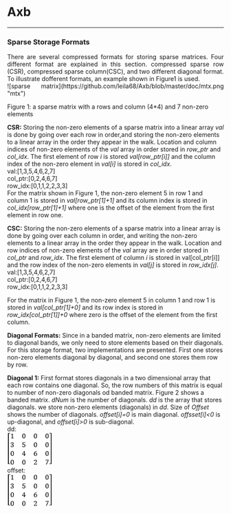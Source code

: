 # Axb

---
### Sparse Storage Formats
<p style='text-align: justify;'>
There are several compressed formats for storing sparse matrices. Four different format are explained in this section. 
compressed sparse row (CSR), compressed sparse column(CSC), and two different diagonal format. To illustrate dofferent 
formats, an example shown in Figure1 is used.
<br>
![sparse matrix](https://github.com/leila68/Axb/blob/master/doc/mtx.png "mtx")
<br>

Figure 1: a sparse matrix with a rows and column (4*4) and 7 non-zero elements

**CSR:** Storing the non-zero elements of a sparse matrix into a linear array *val* is done by going over each row in
order,and storing the non-zero elements to a linear array in the order they appear in the walk. Location and column
indices of non-zero elements of the *val* array in order stored in *row_ptr* and *col_idx*. The first element of row *i* 
is stored *val[row_ptr[i]]* and the column index of the non-zero element in *val[i]* is stored in *col_idx*. <br>
val:[1,3,5,4,6,2,7]<br>
col_ptr:[0,2,4,6,7]<br>
row_idx:[0,1,1,2,2,3,3]<br>
For the matrix shown in Figure 1, the non-zero element 5 in row 1 and column 1 is stored in *val[row_ptr[1]+1]* and its 
column index is stored in *col_idx[row_ptr[1]+1]* where one is the offset of the element from the first element in row one.

**CSC:** Storing the non-zero elements of a sparse matrix into a linear array is done by going over each column in order,
and writing the non-zero elements to a linear array in the order they appear in the walk. Location and row indices of 
non-zero elements of the *val* array are in order stored in *col_ptr* and *row_idx*. The first element of column *i* is stored
in val[col_ptr[i]] and the row index of the non-zero elements in *val[j]* is stored in *row_idx[j]*.
<br>
val:[1,3,5,4,6,2,7]<br>
col_ptr:[0,2,4,6,7]<br>
row_idx:[0,1,1,2,2,3,3]<br>

For the matrix in Figure 1, the non-zero element 5 in column 1 and row 1 is stored in *val[col_ptr[1]+0]* and its row 
index is stored in *row_idx[col_ptr[1]]+0* where zero is the offset of the element from the first column.<br>

**Diagonal Formats:** Since in a banded matrix, non-zero elements are limited to diagonal bands, we only need to store 
elements based on their diagonals. For this storage format, two implementations are presented. First one stores non-zero 
elements diagonal by diagonal, and second one stores them row by row.<br>

**Diagonal 1:** First format stores diagonals in a two dimensional array that each row contains one diagonal. So, the row
numbers of this matrix is equal to number of non-zero diagonals od banded matrix. Figure 2 shows a banded matrix. *dNum*
 is the number of diagonals. *dd* is the array that stores diagonals. we store non-zero elements (diagonals) in *dd*. 
Size of *Offset* shows the number of diagonals. *offset[i]=0* is main diagonal. *offsset[i]<0* is up-diagonal, and *offset[i]>0*
is sub-diagonal.<br>
dd:
<br>
![sparse matrix](https://github.com/leila68/Axb/blob/master/doc/mtx.png "mtx")
<br>
offset:
<br>
![sparse matrix](https://github.com/leila68/Axb/blob/master/doc/mtx.png "mtx")
<br>

<p>